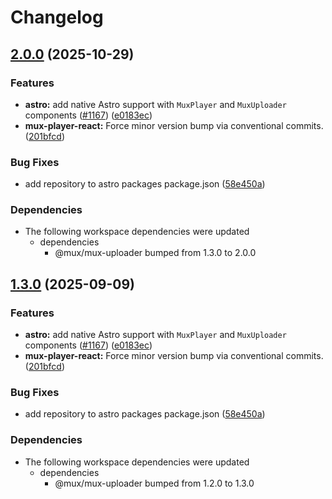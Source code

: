 # Changelog

## [2.0.0](https://github.com/Pintorado/elements-fork/compare/@mux/mux-uploader-astro@1.3.0...@mux/mux-uploader-astro@2.0.0) (2025-10-29)


### Features

* **astro:** add native Astro support with `MuxPlayer` and `MuxUploader` components ([#1167](https://github.com/Pintorado/elements-fork/issues/1167)) ([e0183ec](https://github.com/Pintorado/elements-fork/commit/e0183eceb30b98542356972f39652ce0ccf587ff))
* **mux-player-react:** Force minor version bump via conventional commits. ([201bfcd](https://github.com/Pintorado/elements-fork/commit/201bfcd2a4137b2c409d1ce5fb3b32576a99ba31))


### Bug Fixes

* add repository to astro packages package.json ([58e450a](https://github.com/Pintorado/elements-fork/commit/58e450a7f0ba27fb18524995e641804a295dd81d))


### Dependencies

* The following workspace dependencies were updated
  * dependencies
    * @mux/mux-uploader bumped from 1.3.0 to 2.0.0

## [1.3.0](https://github.com/muxinc/elements/compare/@mux/mux-uploader-astro@1.2.0...@mux/mux-uploader-astro@1.3.0) (2025-09-09)


### Features

* **astro:** add native Astro support with `MuxPlayer` and `MuxUploader` components ([#1167](https://github.com/muxinc/elements/issues/1167)) ([e0183ec](https://github.com/muxinc/elements/commit/e0183eceb30b98542356972f39652ce0ccf587ff))
* **mux-player-react:** Force minor version bump via conventional commits. ([201bfcd](https://github.com/muxinc/elements/commit/201bfcd2a4137b2c409d1ce5fb3b32576a99ba31))


### Bug Fixes

* add repository to astro packages package.json ([58e450a](https://github.com/muxinc/elements/commit/58e450a7f0ba27fb18524995e641804a295dd81d))


### Dependencies

* The following workspace dependencies were updated
  * dependencies
    * @mux/mux-uploader bumped from 1.2.0 to 1.3.0
